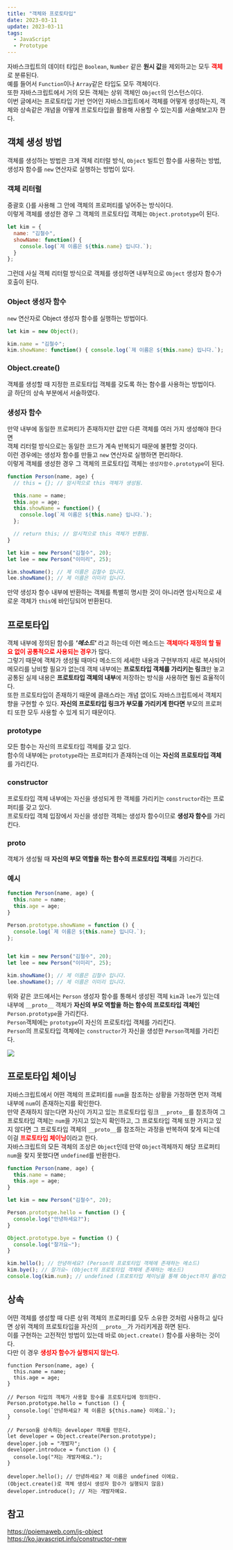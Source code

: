 ```yaml
---
title: "객체와 프로토타입"
date: 2023-03-11
update: 2023-03-11
tags:
  - JavaScript
  - Prototype
---
```


자바스크립트의 데이터 타입은 `Boolean`, `Number` 같은 <b>원시 값</b>을 제외하고는 모두 <b style="color: red">객체</b>로 분류된다.  
예를 들어서 `Function`이나 `Array`같은 타입도 모두 객체이다.  
또한 자바스크립트에서 거의 모든 객체는 상위 객체인 `Object`의 인스턴스이다.  
이번 글에서는 프로토타입 기반 언어인 자바스크립트에서 객체를 어떻게 생성하는지, 객체와 상속같은 개념을 어떻게 프로토타입을 활용해 사용할 수 있는지를 서술해보고자 한다.

## 객체 생성 방법
객체를 생성하는 방법은 크게 객체 리터럴 방식, `Object` 빌트인 함수를 사용하는 방법, 생성자 함수를 `new` 연산자로 실행하는 방법이 있다.

### 객체 리터럴
중괄호 {}를 사용해 그 안에 객체의 프로퍼티를 넣어주는 방식이다.  
이렇게 객체를 생성한 경우 그 객체의 프로토타입 객체는 `Object.prototype`이 된다.

```js
let kim = { 
  name: "김철수",
  showName: function() {
    console.log(`제 이름은 ${this.name} 입니다.`);
  }
};
```

그런데 사실 객체 리터럴 방식으로 객체를 생성하면 내부적으로 `Object` 생성자 함수가 호출이 된다.

### Object 생성자 함수
`new` 연산자로 Object 생성자 함수를 실행하는 방법이다.

```js
let kim = new Object();

kim.name = "김철수";
kim.showName: function() { console.log(`제 이름은 ${this.name} 입니다.`); };
```

### Object.create()
객체를 생성할 때 지정한 프로토타입 객체를 갖도록 하는 함수를 사용하는 방법이다.  
글 하단의 상속 부분에서 서술하였다.

### 생성자 함수
만약 내부에 동일한 프로퍼티가 존재하지만 값만 다른 객체를 여러 가지 생성해야 한다면  
객체 리터럴 방식으로는 동일한 코드가 계속 반복되기 때문에 불편할 것이다.  
이런 경우에는 생성자 함수를 만들고 `new` 연산자로 실행하면 편리하다.  
이렇게 객체를 생성한 경우 그 객체의 프로토타입 객체는 `생성자함수.prototype`이 된다.

```js
function Person(name, age) {
  // this = {}; // 암시적으로 this 객체가 생성됨.

  this.name = name;
  this.age = age;
  this.showName = function() {
    console.log(`제 이름은 ${this.name} 입니다.`);
  };

  // return this; // 암시적으로 this 객체가 반환됨.
}

let kim = new Person("김철수", 20);
let lee = new Person("이미리", 25);

kim.showName(); // 제 이름은 김철수 입니다.
lee.showName(); // 제 이름은 이미리 입니다.
```

만약 생성자 함수 내부에 반환하는 객체를 특별히 명시한 것이 아니라면 암시적으로 새로운 객체가 `this`에 바인딩되어 반환된다.

## 프로토타입
객체 내부에 정의된 함수를 ***'메소드'*** 라고 하는데 이런 메소드는 <b style="color: red;">**객체마다 재정의 할 필요 없이 공통적으로 사용되는 경우**</b>가 많다.  
그렇기 때문에 객체가 생성될 때마다 메소드의 세세한 내용과 구현부까지 새로 복사되어 메모리를 낭비할 필요가 없는데 객체 내부에는 **프로토타입 객체를 가리키는 링크**만 놓고 공통된 실제 내용은 **프로토타입 객체의 내부**에 저장하는 방식을 사용하면 훨씬 효율적이다.  
또한 프로토타입이 존재하기 때문에 클래스라는 개념 없이도 자바스크립트에서 객체지향을 구현할 수 있다. **자신의 프로토타입 링크가 부모를 가리키게 한다면** 부모의 프로퍼티 또한 모두 사용할 수 있게 되기 때문이다.

### prototype
모든 함수는 자신의 프로토타입 객체를 갖고 있다.  
함수의 내부에는 `prototype`라는 프로퍼티가 존재하는데 이는 **자신의 프로토타입 객체**를 가리킨다.

### constructor
프로토타입 객체 내부에는 자신을 생성되게 한 객체를 가리키는 `constructor`라는 프로퍼티를 갖고 있다.  
프로토타입 객체 입장에서 자신을 생성한 객체는 생성자 함수이므로 **생성자 함수**를 가리킨다.

### ____proto____
객체가 생성될 때 **자신의 부모 역할을 하는 함수의 프로토타입 객체**를 가리킨다.

### 예시

```js
function Person(name, age) {
  this.name = name;
  this.age = age;
}

Person.prototype.showName = function () {
  console.log(`제 이름은 ${this.name} 입니다.`);
};


let kim = new Person("김철수", 20);
let lee = new Person("이미리", 25);

kim.showName(); // 제 이름은 김철수 입니다.
lee.showName(); // 제 이름은 이미리 입니다.
```

위와 같은 코드에서는 `Person` 생성자 함수를 통해서 생성된 객체 `kim`과 `lee`가 있는데  
내부에 `__proto__` 객체가 **자신의 부모 역할을 하는 함수의 프로토타입 객체인** `Person.prototype`을 가리킨다.  
`Person`객체에는 `prototype`이 자신의 프로토타입 객체를 가리킨다.  
`Person`의 프로토타입 객체에는 `constructor`가 자신을 생성한 `Person`객체를 가리킨다.

![](prototype.png)


## 프로토타입 체이닝
자바스크립트에서 어떤 객체의 프로퍼티를 `num`을 참조하는 상황을 가정하면 먼저 객체 내부에 `num`이 존재하는지를 확인한다.  
만약 존재하지 않는다면 자신이 가지고 있는 프로토타입 링크 `__proto__`를 참조하여 그 프로토타입 객체는 `num`을 가지고 있는지 확인하고, 그 프로토타입 객체 또한 가지고 있지 않다면 그 프로토타입 객체의 `__proto__`를 참조하는 과정을 반복하여 찾게 되는데 이걸 <b style="color: red">**프로토타입 체이닝**</b>이라고 한다.  
자바스크립트의 모든 객체의 조상은 `Object`인데 만약 `Object`객체까지 해당 프로퍼티 `num`을 찾지 못했다면 `undefined`를 반환한다.

```js
function Person(name, age) {
  this.name = name;
  this.age = age;
}

let kim = new Person("김철수", 20);

Person.prototype.hello = function () {
  console.log("안녕하세요?");
}

Object.prototype.bye = function () {
  console.log("잘가요~");
}

kim.hello(); // 안녕하세요? (Person의 프로토타입 객체에 존재하는 메소드)
kim.bye(); // 잘가요~ (Object의 프로토타입 객체에 존재하는 메소드)
console.log(kim.num); // undefined (프로토타입 체이닝을 통해 Object까지 올라갔지만 발견하지 못한 프로퍼티)
```

## 상속
어떤 객체를 생성할 때 다른 상위 객체의 프로퍼티를 모두 소유한 것처럼 사용하고 싶다면 상위 객체의 프로토타입을 자신의 `__proto__`가 가리키게끔 하면 된다.  
이를 구현하는 고전적인 방법이 있는데 바로 `Object.create()` 함수를 사용하는 것이다.  
다만 이 경우 <b style="color: red;">**생성자 함수가 실행되지 않는다.**</b>

```js{18}
function Person(name, age) {
  this.name = name;
  this.age = age;
}

// Person 타입의 객체가 사용할 함수를 프로토타입에 정의한다.
Person.prototype.hello = function () {
  console.log(`안녕하세요? 제 이름은 ${this.name} 이에요.`);
}

// Person을 상속하는 developer 객체를 만든다.
let developer = Object.create(Person.prototype);
developer.job = "개발자";
developer.introduce = function () {
  console.log("저는 개발자예요.");
}

developer.hello(); // 안녕하세요? 제 이름은 undefined 이에요. (Object.create()로 객체 생성시 생성자 함수가 실행되지 않음)
developer.introduce(); // 저는 개발자예요.
```


## 참고
https://poiemaweb.com/js-object  
https://ko.javascript.info/constructor-new  
 